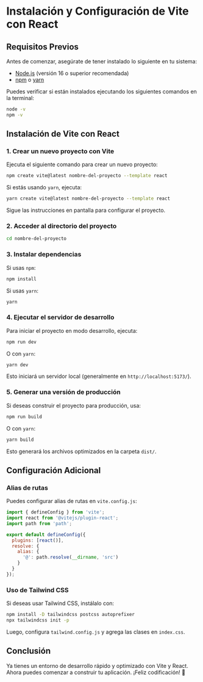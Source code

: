 # Instalación y Configuración de Vite con React

## Requisitos Previos
Antes de comenzar, asegúrate de tener instalado lo siguiente en tu sistema:

- [Node.js](https://nodejs.org/) (versión 16 o superior recomendada)
- [npm](https://www.npmjs.com/) o [yarn](https://yarnpkg.com/)

Puedes verificar si están instalados ejecutando los siguientes comandos en la terminal:

```sh
node -v
npm -v
```

## Instalación de Vite con React

### 1. Crear un nuevo proyecto con Vite
Ejecuta el siguiente comando para crear un nuevo proyecto:

```sh
npm create vite@latest nombre-del-proyecto --template react
```

Si estás usando `yarn`, ejecuta:

```sh
yarn create vite@latest nombre-del-proyecto --template react
```

Sigue las instrucciones en pantalla para configurar el proyecto.

### 2. Acceder al directorio del proyecto

```sh
cd nombre-del-proyecto
```

### 3. Instalar dependencias

Si usas `npm`:

```sh
npm install
```

Si usas `yarn`:

```sh
yarn
```

### 4. Ejecutar el servidor de desarrollo

Para iniciar el proyecto en modo desarrollo, ejecuta:

```sh
npm run dev
```

O con `yarn`:

```sh
yarn dev
```

Esto iniciará un servidor local (generalmente en `http://localhost:5173/`).

### 5. Generar una versión de producción
Si deseas construir el proyecto para producción, usa:

```sh
npm run build
```

O con `yarn`:

```sh
yarn build
```

Esto generará los archivos optimizados en la carpeta `dist/`.

## Configuración Adicional
### Alias de rutas
Puedes configurar alias de rutas en `vite.config.js`:

```js
import { defineConfig } from 'vite';
import react from '@vitejs/plugin-react';
import path from 'path';

export default defineConfig({
  plugins: [react()],
  resolve: {
    alias: {
      '@': path.resolve(__dirname, 'src')
    }
  }
});
```

### Uso de Tailwind CSS
Si deseas usar Tailwind CSS, instálalo con:

```sh
npm install -D tailwindcss postcss autoprefixer
npx tailwindcss init -p
```

Luego, configura `tailwind.config.js` y agrega las clases en `index.css`.

## Conclusión
Ya tienes un entorno de desarrollo rápido y optimizado con Vite y React. Ahora puedes comenzar a construir tu aplicación. ¡Feliz codificación! 🚀

